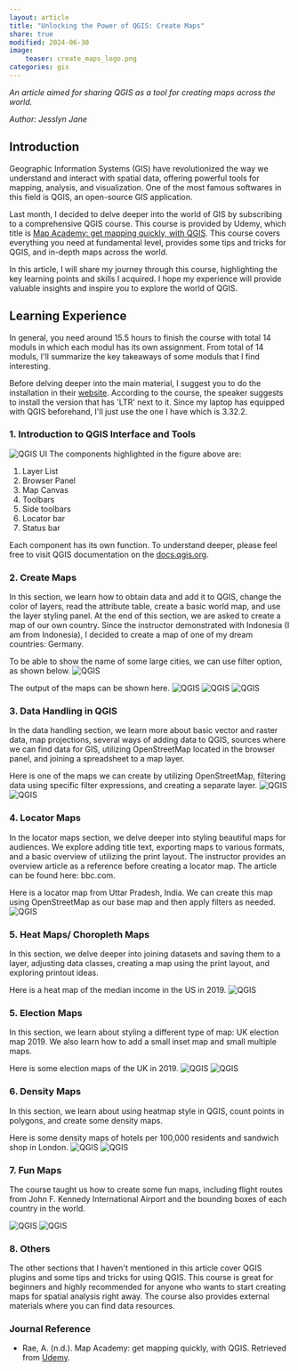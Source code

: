 ```yaml
---
layout: article
title: "Unlocking the Power of QGIS: Create Maps"
share: true
modified: 2024-06-30
image:
    teaser: create_maps_logo.png
categories: gis
---
```


*An article aimed for sharing QGIS as a tool for creating maps across the world.*

<i>Author: Jesslyn Jane</i>


## Introduction 

Geographic Information Systems (GIS) have revolutionized the way we understand and interact with spatial data, offering powerful tools for mapping, analysis, and visualization. One of the most famous softwares in this field is QGIS, an open-source GIS application.

Last month, I decided to delve deeper into the world of GIS by subscribing to a comprehensive QGIS course. This course is provided by Udemy, which title is [Map Academy: get mapping quickly, with QGIS](https://www.udemy.com/course/mapacademy/?couponCode=KEEPLEARNING). This course covers everything you need at fundamental level, provides some tips and tricks for QGIS, and in-depth maps across the world.

In this article, I will share my journey through this course, highlighting the key learning points and skills I acquired. I hope my experience will provide valuable insights and inspire you to explore the world of QGIS.

## Learning Experience

In general, you need around 15.5 hours to finish the course with total 14 moduls in which each modul has its own assignment. From total of 14 moduls, I'll summarize the key takeaways of some moduls that I find interesting.

Before delving deeper into the main material, I suggest you to do the installation in their [website](https://qgis.org/en/site/). According to the course, the speaker suggests to install the version that has 'LTR' next to it. Since my laptop has equipped with QGIS beforehand, I'll just use the one I have which is 3.32.2.

### 1. Introduction to QGIS Interface and Tools
![QGIS UI](/images/GIS/udemy_map1.PNG)
The components highlighted in the figure above are:
1. Layer List
2. Browser Panel
3. Map Canvas
4. Toolbars
5. Side toolbars
6. Locator bar
7. Status bar

Each component has its own function. To understand deeper, please feel free to visit QGIS documentation on the [docs.qgis.org](https://docs.qgis.org/3.34/en/docs/training_manual/basic_map/overview.html).

### 2. Create Maps
In this section, we learn how to obtain data and add it to QGIS, change the color of layers, read the attribute table, create a basic world map, and use the layer styling panel. At the end of this section, we are asked to create a map of our own country. Since the instructor demonstrated with Indonesia (I am from Indonesia), I decided to create a map of one of my dream countries: Germany.

To be able to show the name of some large cities, we can use filter option, as shown below.
![QGIS](/images/GIS/filter_1.PNG)

The output of the maps can be shown here.
![QGIS](/images/GIS/world_largest_populations.PNG)
![QGIS](/images/GIS/Indonesia&nearby_map.PNG)
![QGIS](/images/GIS/Germany&nearby_map.PNG)


### 3. Data Handling in QGIS
In the data handling section, we learn more about basic vector and raster data, map projections, several ways of adding data to QGIS, sources where we can find data for GIS, utilizing OpenStreetMap located in the browser panel, and joining a spreadsheet to a map layer.

Here is one of the maps we can create by utilizing OpenStreetMap, filtering data using specific filter expressions, and creating a separate layer.
![QGIS](/images/GIS/filter_2.PNG)
![QGIS](/images/GIS/data_handling_map.PNG)

### 4. Locator Maps
In the locator maps section, we delve deeper into styling beautiful maps for audiences. We explore adding title text, exporting maps to various formats, and a basic overview of utilizing the print layout. The instructor provides an overview article as a reference before creating a locator map. The article can be found here: bbc.com.

Here is a locator map from Uttar Pradesh, India. We can create this map using OpenStreetMap as our base map and then apply filters as needed.
![QGIS](/images/GIS/locator_map.PNG)

### 5. Heat Maps/ Choropleth Maps
In this section, we delve deeper into joining datasets and saving them to a layer, adjusting data classes, creating a map using the print layout, and exploring printout ideas.

Here is a heat map of the median income in the US in 2019.
![QGIS](/images/GIS/HH_US_Income_2019.PNG)

### 5. Election Maps
In this section, we learn about styling a different type of map: UK election map 2019. We also learn how to add a small inset map and small multiple maps.

Here is some election maps of the UK in 2019.
![QGIS](/images/GIS/Small_multiples.PNG)
![QGIS](/images/GIS/UK_GE_2019_inset.PNG)

### 6. Density Maps
In this section, we learn about using heatmap style in QGIS, count points in polygons, and create some density maps.

Here is some density maps of hotels per 100,000 residents and sandwich shop in London.
![QGIS](/images/GIS/Hotels.PNG)
![QGIS](/images/GIS/Sandwich.PNG)

### 7. Fun Maps
The course taught us how to create some fun maps, including flight routes from John F. Kennedy International Airport and the bounding boxes of each country in the world.

![QGIS](/images/GIS/flight_route.PNG)
![QGIS](/images/GIS/bounding_box.PNG)

### 8. Others
The other sections that I haven't mentioned in this article cover QGIS plugins and some tips and tricks for using QGIS. This course is great for beginners and highly recommended for anyone who wants to start creating maps for spatial analysis right away. The course also provides external materials where you can find data resources. 

### Journal Reference 
* Rae, A. (n.d.). Map Academy: get mapping quickly, with QGIS. Retrieved from [Udemy](https://www.udemy.com/course/mapacademy/?couponCode=KEEPLEARNING).
